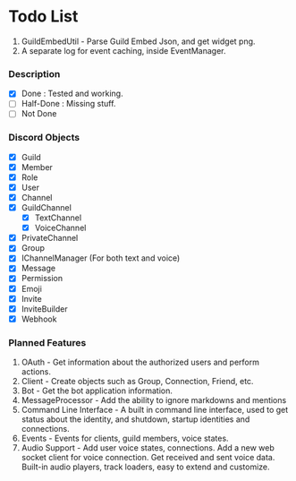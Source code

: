 # Todo List
1. GuildEmbedUtil - Parse Guild Embed Json, and get widget png.
2. A separate log for event caching, inside EventManager.

### Description
 - [x] Done : Tested and working.
 - [ ] Half-Done : Missing stuff.
 - [ ] Not Done

### Discord Objects
 - [x] Guild
  - [x] Member
  - [x] Role
 - [x] User
 - [x] Channel
  - [x] GuildChannel
      - [x] TextChannel
      - [x] VoiceChannel
  - [x] PrivateChannel
  - [x] Group
  - [x] IChannelManager (For both text and voice)
 - [x] Message
 - [x] Permission
 - [x] Emoji
 - [x] Invite
 - [x] InviteBuilder
 - [x] Webhook

### Planned Features
1. OAuth - Get information about the authorized users and perform actions.
2. Client - Create objects such as Group, Connection, Friend, etc.
3. Bot - Get the bot application information.
4. MessageProcessor - Add the ability to ignore markdowns and mentions
5. Command Line Interface - A built in command line interface, used to get status about the identity, and shutdown, startup identities and connections.
6. Events - Events for clients, guild members, voice states.
6. Audio Support - Add user voice states, connections. Add a new web socket client for voice connection. Get received and sent voice data. Built-in audio players, track loaders, easy to extend and customize.